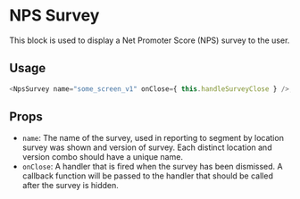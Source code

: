 # NPS Survey

This block is used to display a Net Promoter Score (NPS) survey to the user.

## Usage

```javascript
<NpsSurvey name="some_screen_v1" onClose={ this.handleSurveyClose } />;
```

## Props

- `name`: The name of the survey, used in reporting to segment by location survey
  was shown and version of survey. Each distinct location and version combo should
  have a unique name.
- `onClose`: A handler that is fired when the survey has been dismissed. A
  callback function will be passed to the handler that should be called after the survey is hidden.
